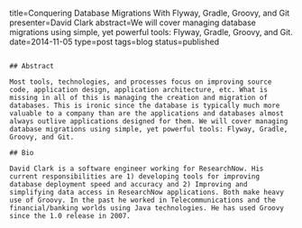 title=Conquering Database Migrations With Flyway, Gradle, Groovy, and Git
presenter=David Clark
abstract=We will cover managing database migrations using simple, yet powerful tools: Flyway, Gradle, Groovy, and Git.
date=2014-11-05
type=post
tags=blog
status=published
~~~~~~

## Abstract

Most tools, technologies, and processes focus on improving source code, application design, application architecture, etc. What is missing in all of this is managing the creation and migration of databases. This is ironic since the database is typically much more valuable to a company than are the applications and databases almost always outlive applications designed for them. We will cover managing database migrations using simple, yet powerful tools: Flyway, Gradle, Groovy, and Git.

## Bio

David Clark is a software engineer working for ResearchNow. His current responsibilities are 1) developing tools for improving database deployment speed and accuracy and 2) Improving and simplifying data access in ResearchNow applications. Both make heavy use of Groovy. In the past he worked in Telecommunications and the financial/banking worlds using Java technologies. He has used Groovy since the 1.0 release in 2007.
